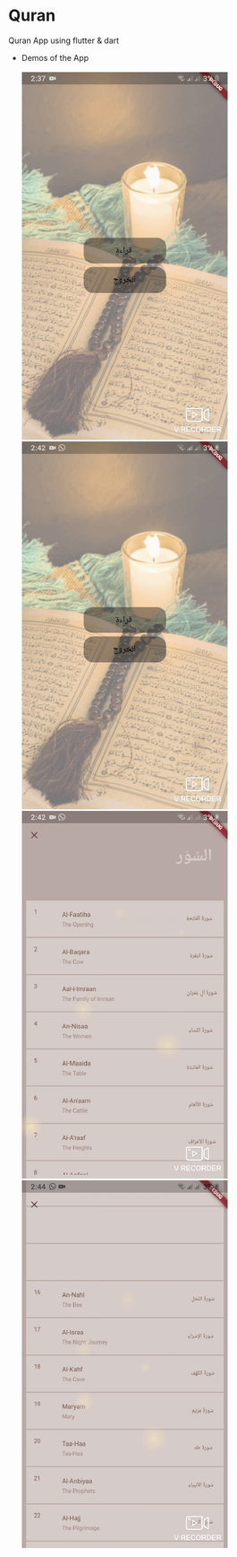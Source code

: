 # Quran
Quran App using flutter &amp; dart

* Demos of the App <br/> <br/>
![Quran](Demos/home.gif)
![Quran](Demos/load_surahs.gif)
![Quran](Demos/surahs_list.gif)
![Quran](Demos/surah_page.gif)
